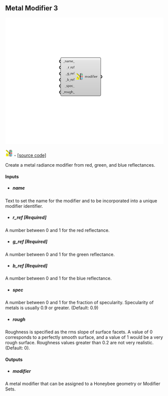 ## Metal Modifier 3

![](../../images/components/Metal_Modifier_3.png)

![](../../images/icons/Metal_Modifier_3.png) - [[source code]](https://github.com/ladybug-tools/honeybee-grasshopper-radiance/blob/master/honeybee_grasshopper_radiance/src//HB%20Metal%20Modifier%203.py)


Create a metal radiance modifier from red, green, and blue reflectances. 



#### Inputs
* ##### name 
Text to set the name for the modifier and to be incorporated into a unique modifier identifier. 
* ##### r_ref [Required]
A number between 0 and 1 for the red reflectance. 
* ##### g_ref [Required]
A number between 0 and 1 for the green reflectance. 
* ##### b_ref [Required]
A number between 0 and 1 for the blue reflectance. 
* ##### spec 
A number between 0 and 1 for the fraction of specularity. Specularity of metals is usually 0.9 or greater. (Default: 0.9) 
* ##### rough 
Roughness is specified as the rms slope of surface facets. A value of 0 corresponds to a perfectly smooth surface, and a value of 1 would be a very rough surface. Roughness values greater than 0.2 are not very realistic. (Default: 0). 

#### Outputs
* ##### modifier
A metal modifier that can be assigned to a Honeybee geometry or Modifier Sets. 